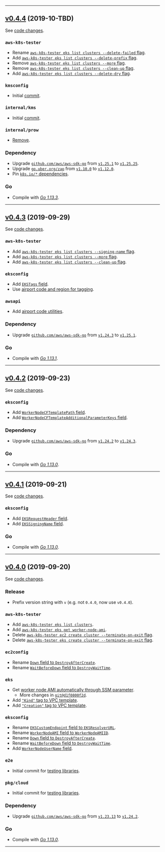 


<hr>


## [v0.4.4](https://github.com/aws/aws-k8s-tester/releases/tag/v0.4.4) (2019-10-TBD)

See [code changes](https://github.com/aws/aws-k8s-tester/compare/v0.4.3...v0.4.4).

### `aws-k8s-tester`

- Rename [`aws-k8s-tester eks list clusters --delete-failed` flag](https://github.com/aws/aws-k8s-tester/commit/3d5379d465cb29bac7519178ee25e11b48d6d02d).
- Add [`aws-k8s-tester eks list clusters --delete-prefix` flag](https://github.com/aws/aws-k8s-tester/commit/c0e2da2b910176b9f8dad59e35712689ec289c34).
- Remove [`aws-k8s-tester eks list clusters --more` flag](https://github.com/aws/aws-k8s-tester/commit/2d253ca97d9dfb5efb50459eaa4fdb75359d28ef).
- Remove [`aws-k8s-tester eks list clusters --clean-up` flag](https://github.com/aws/aws-k8s-tester/commit/2d253ca97d9dfb5efb50459eaa4fdb75359d28ef).
- Add [`aws-k8s-tester eks list clusters --delete-dry` flag](https://github.com/aws/aws-k8s-tester/commit/c2af645e9af5b06afa460eb944178b6f38333cab).

### `kmsconfig`

- Initial [commit](https://github.com/aws/aws-k8s-tester/commit/eab638497e57562046398784934c93b9c37dfb4b).

### `internal/kms`

- Initial [commit](https://github.com/aws/aws-k8s-tester/commit/eab638497e57562046398784934c93b9c37dfb4b).

### `internal/prow`

- [Remove](https://github.com/aws/aws-k8s-tester/commit/050ed364929cfe15b638e3b2d9a3f9b1b0e197d9).

### Dependency

- Upgrade [`github.com/aws/aws-sdk-go`](https://github.com/aws/aws-sdk-go/releases) from [`v1.25.1`](https://github.com/aws/aws-sdk-go/releases/tag/v1.25.1) to [`v1.25.25`](https://github.com/aws/aws-sdk-go/releases/tag/v1.25.25).
- Upgrade [`go.uber.org/zap`](https://github.com/uber-go/zap/releases) from [`v1.10.0`](https://github.com/uber-go/zap/releases/tag/v1.10.0) to [`v1.12.0`](https://github.com/uber-go/zap/releases/tag/v1.12.0).
- Pin [`k8s.io/*` dependencies](https://github.com/aws/aws-k8s-tester/commit/2f1fdf5c7e47c4a001a3913e37c88b0c94a31f6a).

### Go

- Compile with [*Go 1.13.3*](https://golang.org/doc/devel/release.html#go1.13).


<hr>


## [v0.4.3](https://github.com/aws/aws-k8s-tester/releases/tag/v0.4.3) (2019-09-29)

See [code changes](https://github.com/aws/aws-k8s-tester/compare/v0.4.2...v0.4.3).

### `aws-k8s-tester`

- Add [`aws-k8s-tester eks list clusters --signing-name` flag](https://github.com/aws/aws-k8s-tester/commit/e4c8b5beb852e9b7c18cb17bcd6f6fbf85f7b2da).
- Add [`aws-k8s-tester eks list clusters --more` flag](https://github.com/aws/aws-k8s-tester/commit/e4c8b5beb852e9b7c18cb17bcd6f6fbf85f7b2da).
- Add [`aws-k8s-tester eks list clusters --clean-up` flag](https://github.com/aws/aws-k8s-tester/commit/e4c8b5beb852e9b7c18cb17bcd6f6fbf85f7b2da).

### `eksconfig`

- Add [`EKSTags` field](https://github.com/aws/aws-k8s-tester/commit/954468626d8e2bab3010af8bef2791de03ef5263).
- Use [airport code and region for tagging](https://github.com/aws/aws-k8s-tester/commit/74991b3050073e063a9d34bd99a60cfcfd715cfe).

### `awsapi`

- Add [airport code utilities](https://github.com/aws/aws-k8s-tester/commit/74991b3050073e063a9d34bd99a60cfcfd715cfe).

### Dependency

- Upgrade [`github.com/aws/aws-sdk-go`](https://github.com/aws/aws-sdk-go/releases) from [`v1.24.3`](https://github.com/aws/aws-sdk-go/releases/tag/v1.24.3) to [`v1.25.1`](https://github.com/aws/aws-sdk-go/releases/tag/v1.25.1).

### Go

- Compile with [*Go 1.13.1*](https://golang.org/doc/devel/release.html#go1.13).


<hr>


## [v0.4.2](https://github.com/aws/aws-k8s-tester/releases/tag/v0.4.2) (2019-09-23)

See [code changes](https://github.com/aws/aws-k8s-tester/compare/v0.4.1...v0.4.2).

### `eksconfig`

- Add [`WorkerNodeCFTemplatePath` field](https://github.com/aws/aws-k8s-tester/commit/e33beb235c86420a693a367a39a7a810580bd475).
- Add [`WorkerNodeCFTemplateAdditionalParameterKeys` field](https://github.com/aws/aws-k8s-tester/commit/e33beb235c86420a693a367a39a7a810580bd475).

### Dependency

- Upgrade [`github.com/aws/aws-sdk-go`](https://github.com/aws/aws-sdk-go/releases) from [`v1.24.2`](https://github.com/aws/aws-sdk-go/releases/tag/v1.24.2) to [`v1.24.3`](https://github.com/aws/aws-sdk-go/releases/tag/v1.24.3).

### Go

- Compile with [*Go 1.13.0*](https://golang.org/doc/devel/release.html#go1.13).


<hr>


## [v0.4.1](https://github.com/aws/aws-k8s-tester/releases/tag/v0.4.1) (2019-09-21)

See [code changes](https://github.com/aws/aws-k8s-tester/compare/v0.4.0...v0.4.1).

### `eksconfig`

- Add [`EKSRequestHeader` field](https://github.com/aws/aws-k8s-tester/commit/ecaa236b66967b1aaff8b938e3daeb4ed0a59df8).
- Add [`EKSSigningName` field](https://github.com/aws/aws-k8s-tester/commit/ecaa236b66967b1aaff8b938e3daeb4ed0a59df8).

### Go

- Compile with [*Go 1.13.0*](https://golang.org/doc/devel/release.html#go1.13).


<hr>


## [v0.4.0](https://github.com/aws/aws-k8s-tester/releases/tag/v0.4.0) (2019-09-20)

See [code changes](https://github.com/aws/aws-k8s-tester/compare/0.3.4...v0.4.0).

### Release

- Prefix version string with `v` (e.g. not `0.4.0`, now use `v0.4.0`).

### `aws-k8s-tester`

- Add [`aws-k8s-tester eks list clusters`](https://github.com/aws/aws-k8s-tester/commit/09994664f2ef14d07f21b941dce5caa6c99272d0).
- Add [`aws-k8s-tester eks get worker-node-ami`](https://github.com/aws/aws-k8s-tester/commit/d1f0800f2df575e9662fec15fb47a4080ee6664a).
- Delete [`aws-k8s-tester ec2 create cluster --terminate-on-exit` flag](https://github.com/aws/aws-k8s-tester/commit/67aa1e2a55e48aa29bded1f60b533fde5fc1883f).
- Delete [`aws-k8s-tester eks create cluster --terminate-on-exit` flag](https://github.com/aws/aws-k8s-tester/commit/67aa1e2a55e48aa29bded1f60b533fde5fc1883f).

### `ec2config`

- Rename [`Down` field to `DestroyAfterCreate`](https://github.com/aws/aws-k8s-tester/commit/67aa1e2a55e48aa29bded1f60b533fde5fc1883f).
- Rename [`WaitBeforeDown` field to `DestroyWaitTime`](https://github.com/aws/aws-k8s-tester/commit/67aa1e2a55e48aa29bded1f60b533fde5fc1883f).

### `eks`

- Get [worker node AMI automatically through SSM parameter](https://github.com/aws/aws-k8s-tester/commit/e4a5e9439608955f756d3b37c68f897b71de7912).
  - More changes in [`git@d1f0800f2d`](https://github.com/aws/aws-k8s-tester/commit/d1f0800f2df575e9662fec15fb47a4080ee6664a).
- Add [`"Kind"` tag to VPC template](https://github.com/aws/aws-k8s-tester/commit/d81ea52a8f51f2bcd43daaaa64154a82f6f53c1b).
- Add [`"Creation"` tag to VPC template](https://github.com/aws/aws-k8s-tester/commit/f1b48ea59f72a64d950954b413ed45dc024c6593).

### `eksconfig`

- Rename [`EKSCustomEndpoint` field to `EKSResolverURL`](https://github.com/aws/aws-k8s-tester/commit/09994664f2ef14d07f21b941dce5caa6c99272d0).
- Rename [`WorkerNodeAMI` field to `WorkerNodeAMIID`](https://github.com/aws/aws-k8s-tester/commit/d1f0800f2df575e9662fec15fb47a4080ee6664a).
- Rename [`Down` field to `DestroyAfterCreate`](https://github.com/aws/aws-k8s-tester/commit/f0c94407ec7746677acf85e851dcd45313d7bae9).
- Rename [`WaitBeforeDown` field to `DestroyWaitTime`](https://github.com/aws/aws-k8s-tester/commit/f0c94407ec7746677acf85e851dcd45313d7bae9).
- Add [`WorkerNodeUserName` field](https://github.com/aws/aws-k8s-tester/commit/d56c5bd679c3d76bd33b288d95ecd3743ec6c27a).

### `e2e`

- Initial commit for [testing libraries](https://github.com/aws/aws-k8s-tester/tree/master/e2e).

### `pkg/cloud`

- Initial commit for [testing libraries](https://github.com/aws/aws-k8s-tester/tree/master/pkg/cloud).

### Dependency

- Upgrade [`github.com/aws/aws-sdk-go`](https://github.com/aws/aws-sdk-go/releases) from [`v1.23.13`](https://github.com/aws/aws-sdk-go/releases/tag/v1.23.13) to [`v1.24.2`](https://github.com/aws/aws-sdk-go/releases/tag/v1.24.2).

### Go

- Compile with [*Go 1.13.0*](https://golang.org/doc/devel/release.html#go1.13).


<hr>



